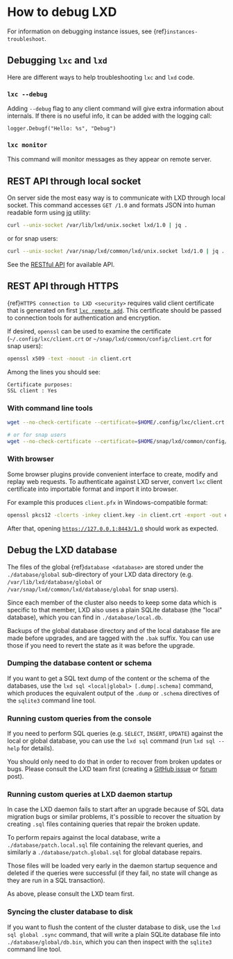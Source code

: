 # How to debug LXD

For information on debugging instance issues, see {ref}`instances-troubleshoot`.

## Debugging `lxc` and `lxd`

Here are different ways to help troubleshooting `lxc` and `lxd` code.

### `lxc --debug`

Adding `--debug` flag to any client command will give extra information
about internals. If there is no useful info, it can be added with the
logging call:

    logger.Debugf("Hello: %s", "Debug")

### `lxc monitor`

This command will monitor messages as they appear on remote server.

## REST API through local socket

On server side the most easy way is to communicate with LXD through
local socket. This command accesses `GET /1.0` and formats JSON into
human readable form using [jq](https://stedolan.github.io/jq/tutorial/)
utility:

```bash
curl --unix-socket /var/lib/lxd/unix.socket lxd/1.0 | jq .
```

or for snap users:

```bash
curl --unix-socket /var/snap/lxd/common/lxd/unix.socket lxd/1.0 | jq .
```

See the [RESTful API](rest-api.md) for available API.

## REST API through HTTPS

{ref}`HTTPS connection to LXD <security>` requires valid
client certificate that is generated on first [`lxc remote add`](lxc_remote_add.md). This
certificate should be passed to connection tools for authentication
and encryption.

If desired, `openssl` can be used to examine the certificate (`~/.config/lxc/client.crt`
or `~/snap/lxd/common/config/client.crt` for snap users):

```bash
openssl x509 -text -noout -in client.crt
```

Among the lines you should see:

    Certificate purposes:
    SSL client : Yes

### With command line tools

```bash
wget --no-check-certificate --certificate=$HOME/.config/lxc/client.crt --private-key=$HOME/.config/lxc/client.key -qO - https://127.0.0.1:8443/1.0

# or for snap users
wget --no-check-certificate --certificate=$HOME/snap/lxd/common/config/client.crt --private-key=$HOME/snap/lxd/common/config/client.key -qO - https://127.0.0.1:8443/1.0
```

### With browser

Some browser plugins provide convenient interface to create, modify
and replay web requests. To authenticate against LXD server, convert
`lxc` client certificate into importable format and import it into
browser.

For example this produces `client.pfx` in Windows-compatible format:

```bash
openssl pkcs12 -clcerts -inkey client.key -in client.crt -export -out client.pfx
```

After that, opening [`https://127.0.0.1:8443/1.0`](https://127.0.0.1:8443/1.0) should work as expected.

## Debug the LXD database

The files of the global {ref}`database <database>` are stored under the `./database/global`
sub-directory of your LXD data directory (e.g. `/var/lib/lxd/database/global` or
`/var/snap/lxd/common/lxd/database/global` for snap users).

Since each member of the cluster also needs to keep some data which is specific
to that member, LXD also uses a plain SQLite database (the "local" database),
which you can find in `./database/local.db`.

Backups of the global database directory and of the local database file are made
before upgrades, and are tagged with the `.bak` suffix. You can use those if
you need to revert the state as it was before the upgrade.

### Dumping the database content or schema

If you want to get a SQL text dump of the content or the schema of the databases,
use the `lxd sql <local|global> [.dump|.schema]` command, which produces the
equivalent output of the `.dump` or `.schema` directives of the `sqlite3`
command line tool.

### Running custom queries from the console

If you need to perform SQL queries (e.g. `SELECT`, `INSERT`, `UPDATE`)
against the local or global database, you can use the `lxd sql` command (run
`lxd sql --help` for details).

You should only need to do that in order to recover from broken updates or bugs.
Please consult the LXD team first (creating a [GitHub
issue](https://github.com/canonical/lxd/issues/new) or
[forum](https://discourse.ubuntu.com/c/lxd/126) post).

### Running custom queries at LXD daemon startup

In case the LXD daemon fails to start after an upgrade because of SQL data
migration bugs or similar problems, it's possible to recover the situation by
creating `.sql` files containing queries that repair the broken update.

To perform repairs against the local database, write a
`./database/patch.local.sql` file containing the relevant queries, and
similarly a `./database/patch.global.sql` for global database repairs.

Those files will be loaded very early in the daemon startup sequence and deleted
if the queries were successful (if they fail, no state will change as they are
run in a SQL transaction).

As above, please consult the LXD team first.

### Syncing the cluster database to disk

If you want to flush the content of the cluster database to disk, use the `lxd
sql global .sync` command, that will write a plain SQLite database file into
`./database/global/db.bin`, which you can then inspect with the `sqlite3`
command line tool.
